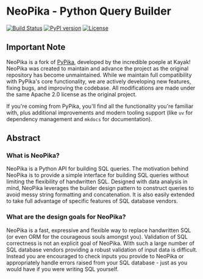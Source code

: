 # NeoPika - Python Query Builder

[![Build Status](https://github.com/stainly/neopika/actions/workflows/ci.yml/badge.svg)](https://github.com/stainly/neopika/actions)
[![PyPI version](https://badge.fury.io/py/neopika.svg)](https://badge.fury.io/py/neopika)
[![License](https://img.shields.io/pypi/l/neopika.svg)](https://pypi.python.org/pypi/neopika/)

## Important Note

NeoPika is a fork of [PyPika](https://github.com/kayak/pypika), developed by the incredible poeple at Kayak! NeoPika was created to maintain and advance the project as the original repository has become unmaintained. While we maintain full compatibility with PyPika's core functionality, we are actively developing new features, fixing bugs, and improving the codebase. All modifications are made under the same Apache 2.0 license as the original project.

If you're coming from PyPika, you'll find all the functionality you're familiar with, plus additional improvements and modern tooling support (like `uv` for dependency management and `mkdocs` for documentation).

## Abstract

### What is NeoPika?

NeoPika is a Python API for building SQL queries. The motivation behind NeoPika is to provide a simple interface for
building SQL queries without limiting the flexibility of handwritten SQL. Designed with data analysis in mind, NeoPika
leverages the builder design pattern to construct queries to avoid messy string formatting and concatenation. It is also
easily extended to take full advantage of specific features of SQL database vendors.

### What are the design goals for NeoPika?

NeoPika is a fast, expressive and flexible way to replace handwritten SQL (or even ORM for the courageous souls amongst you).
Validation of SQL correctness is not an explicit goal of NeoPika. With such a large number of
SQL database vendors providing a robust validation of input data is difficult. Instead you are encouraged to check inputs you provide to NeoPika or appropriately handle errors raised from
your SQL database - just as you would have if you were writing SQL yourself.
